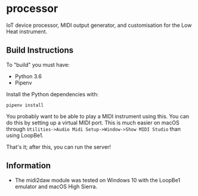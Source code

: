 # processor

IoT device processor, MIDI output generator, and customisation for the Low Heat instrument.

## Build Instructions

To "build" you must have:

- Python 3.6
- Pipenv

Install the Python dependencies with:

```
pipenv install
```

You probably want to be able to play a MIDI instrument using this. You can do this by setting up a virtual MIDI port. This is much easier on macOS through `Utilities->Audio Midi Setup->Window->Show MIDI Studio` than using LoopBe1.

That's it; after this, you can run the server!

## Information

- The midi2daw module was tested on Windows 10 with the LoopBe1 emulator and macOS High Sierra.
